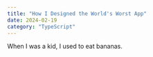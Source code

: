 ```yaml
---
title: "How I Designed the World's Worst App"
date: 2024-02-19
category: "TypeScript"
---
```


When I was a kid, I used to eat bananas.